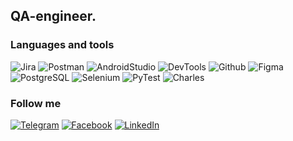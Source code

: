 ## QA-engineer.

### Languages and tools

![Jira](https://img.shields.io/badge/Jira-090909?style=for-the-badge&logo=jira&logoColor=136be1)
![Postman](https://img.shields.io/badge/Postman-090909?style=for-the-badge&logo=postman&logoColor=f76935)
![AndroidStudio](https://img.shields.io/badge/AndroidStudio-090909?style=for-the-badge&logo=androidstudio&logoColor=3ad07d)
![DevTools](https://img.shields.io/badge/DevTools-090909?style=for-the-badge&logo=googlechrome&logoColor=2674f2)
![Github](https://img.shields.io/badge/Github-090909?style=for-the-badge&logo=github&logoColor=8cc4d7)
![Figma](https://img.shields.io/badge/Figma-090909?style=for-the-badge&logo=figma&logoColor=7d5fa6)
![PostgreSQL](https://img.shields.io/badge/PostgreSQL-090909?style=for-the-badge&logo=postgresql&logoColor=4384ff)
![Selenium](https://img.shields.io/badge/Selenium-090909?style=for-the-badge&logo=selenium&logoColor=74ff2a)
![PyTest](https://img.shields.io/badge/PyTest-090909?style=for-the-badge&logo=pytest&logoColor=f1ff40)
![Charles](https://img.shields.io/badge/CharlesProxy-090909?style=for-the-badge&logo=charlesproxy&logoColor=8cc4d7)

### Follow me

[![Telegram](https://img.shields.io/badge/Telegram-090909?style=for-the-badge&logo=telegram&logoColor=31a5db)](https://t.me/vladkond)
[![Facebook](https://img.shields.io/badge/-Facebook-090909?style=for-the-badge&logo=Facebook&logoColor=1195F5)](https://www.facebook.com/profile.php?id=100013465715413)
[![LinkedIn](https://img.shields.io/badge/-LinkedIn-090909?style=for-the-badge&logo=linkedin&logoColor=007BB6)](https://www.linkedin.com/in/vladimir-kondrashov-808a82238/)
